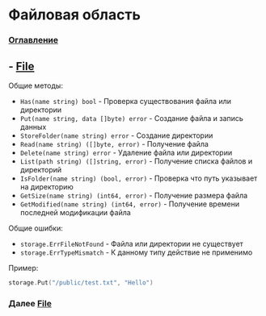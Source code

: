 # Файловая область

### [Оглавление](./index.md)


## - [File](./storage-file.md)

Общие методы:

- `Has(name string) bool` - Проверка существования файла или директории
- `Put(name string, data []byte) error` - Создание файла и запись данных
- `StoreFolder(name string) error` - Создание директории
- `Read(name string) ([]byte, error)` - Получение файла
- `Delete(name string) error` - Удаление файла или директории
- `List(path string) ([]string, error)` - Получение списка файлов и директорий
- `IsFolder(name string) (bool, error)` - Проверка что путь указывает на директорию
- `GetSize(name string) (int64, error)` - Получение размера файла
- `GetModified(name string) (int64, error)` - Получение времени последней модификации файла

Общие ошибки:

- `storage.ErrFileNotFound` - Файла или директории не существует
- `storage.ErrTypeMismatch` - К данному типу действие не применимо

Пример:

```go
storage.Put("/public/test.txt", "Hello")
```

### Далее [File](./storage-file.md)